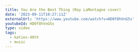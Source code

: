 ```yaml
---
title: You Are the Best Thing (Ray LaMontagne cover)
date: '2023-09-11T10:27:11Z'
externalUrl: 'https://www.youtube.com/watch?v=HD0f8hVnG5s'
youtubeId: HD0f8hVnG5s
type: video
tags:
  - katies-40th
  - music
---
```


